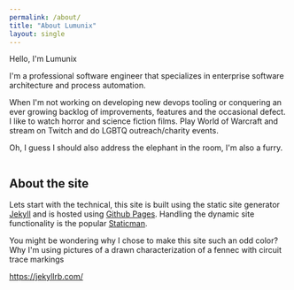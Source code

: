 ```yaml
---
permalink: /about/
title: "About Lumunix"
layout: single
---
```


Hello, I'm Lumunix

I'm a professional software engineer that specializes in enterprise software architecture and process automation.


When I'm not working on developing new devops tooling or conquering an ever growing backlog of improvements, features and the occasional defect.
I like to watch horror and science fiction films. Play World of Warcraft
 and stream on Twitch and do LGBTQ outreach/charity events.



Oh, I guess I should also address the elephant in the room, I'm also a furry.

<img src="{{ site.url }}{{ site.baseurl }}/assets/images/hi.png" alt="">

## About the site

Lets start with the technical, this site is built using the static site generator [Jekyll](https://jekyllrb.com/) and is hosted using [Github Pages](https://pages.github.com/). Handling the dynamic site functionality is the popular [Staticman](https://staticman.net/).

You might be wondering why I chose to make this site such an odd color? Why I'm using pictures of a drawn characterization of a fennec with circuit trace markings








https://jekyllrb.com/

<img src="{{ site.url }}{{ site.baseurl }}/assets/images/computer.png" alt="">
